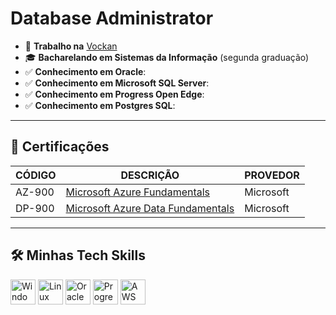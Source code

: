 # Database Administrator

- 💼 **Trabalho na** [Vockan](https://vockan.com/)
- 🎓 **Bacharelando em Sistemas da Informação** (segunda graduação)
- ✅ **Conhecimento em Oracle**:
- ✅ **Conhecimento em Microsoft SQL Server**:
- ✅ **Conhecimento em Progress Open Edge**:
- ✅ **Conhecimento em Postgres SQL**:


---

## 🎯 Certificações

| **CÓDIGO**   | **DESCRIÇÃO**                                           | **PROVEDOR**  |
|--------------|---------------------------------------------------------|---------------|
| AZ-900       | [Microsoft Azure Fundamentals](#)                       | Microsoft     |
| DP-900       | [Microsoft Azure Data Fundamentals](#)                  | Microsoft     |

---

## 🛠️ Minhas Tech Skills

<p align="left">
  <img src="https://cdn.jsdelivr.net/gh/devicons/devicon/icons/windows8/windows8-original.svg" alt="Windows" width="40" height="40"/>
  <img src="https://cdn.jsdelivr.net/gh/devicons/devicon/icons/linux/linux-original.svg" alt="Linux" width="40" height="40"/>
  <img src="https://cdn.jsdelivr.net/gh/devicons/devicon/icons/oracle/oracle-original.svg" alt="Oracle" width="40" height="40"/>
  <img src="https://seeklogo.com/images/P/progress-software-logo-112656.png" alt="Progress OpenEdge" width="40" height="40"/>
  <img src="https://cdn.jsdelivr.net/gh/devicons/devicon/icons/aws/aws-original.svg" alt="AWS" width="40" height="40"/>
</p>
